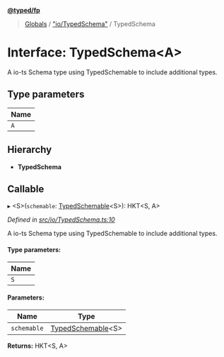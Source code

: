 **[@typed/fp](../README.md)**

> [Globals](../globals.md) / ["io/TypedSchema"](../modules/_io_typedschema_.md) / TypedSchema

# Interface: TypedSchema\<A>

A io-ts Schema type using TypedSchemable to include additional types.

## Type parameters

Name |
------ |
`A` |

## Hierarchy

* **TypedSchema**

## Callable

▸ \<S>(`schemable`: [TypedSchemable](_io_typedschemable_.typedschemable.md)\<S>): HKT\<S, A>

*Defined in [src/io/TypedSchema.ts:10](https://github.com/TylorS/typed-fp/blob/f27ba3e/src/io/TypedSchema.ts#L10)*

A io-ts Schema type using TypedSchemable to include additional types.

#### Type parameters:

Name |
------ |
`S` |

#### Parameters:

Name | Type |
------ | ------ |
`schemable` | [TypedSchemable](_io_typedschemable_.typedschemable.md)\<S> |

**Returns:** HKT\<S, A>
